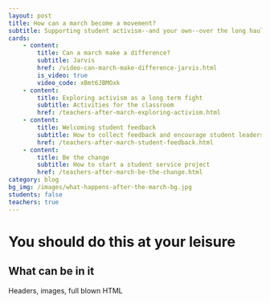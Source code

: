 ```yaml
---
layout: post
title: How can a march become a movement?
subtitle: Supporting student activism--and your own--over the long haul
cards:
    - content: 
        title: Can a march make a difference?
        subtitle: Jarvis
        href: /video-can-march-make-difference-jarvis.html
        is_video: true
        video_code: xBmt6JBMOxk
    - content:
        title: Exploring activism as a long term fight
        subtitle: Activities for the classroom 
        href: /teachers-after-march-exploring-activism.html
    - content:
        title: Welcoming student feedback
        subtitle: How to collect feedback and encourage student leadership
        href: /teachers-after-march-student-feedback.html
    - content:
        title: Be the change
        subtitle: How to start a student service project
        href: /teachers-after-march-be-the-change.html        
category: blog
bg_img: /images/what-happens-after-the-march-bg.jpg
students: false
teachers: true
---
```


You should do this at your leisure
==================================

## What can be in it

Headers, images, full blown HTML

